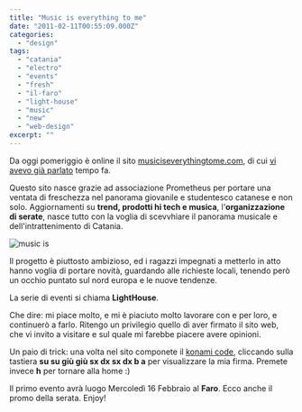 ```yaml
---
title: "Music is everything to me"
date: "2011-02-11T00:55:09.000Z"
categories:
  - "design"
tags:
  - "catania"
  - "electro"
  - "events"
  - "fresh"
  - "il-faro"
  - "light-house"
  - "music"
  - "new"
  - "web-design"
excerpt: ""
---
```


Da oggi pomeriggio è online il sito [musiciseverythingtome.com](http://musiciseverythingtome.com/), di cui [vi avevo già parlato](http://blog.enricodeleo.com/light-house-e-musiciseverythingtome-com-stanno-per-partire/) tempo fa.

Questo sito nasce grazie ad associazione Prometheus per portare una ventata di freschezza nel panorama giovanile e studentesco catanese e non solo. Aggiornamenti su **trend, prodotti hi tech e musica**, l'**organizzazione di serate**, nasce tutto con la voglia di scevvhiare il panorama musicale e dell'intrattenimento di Catania.

![](https://enricodeleo.s3.eu-south-1.amazonaws.com/uploads/2011/02/Schermata-2011-02-11-a-01.57.18-565x305.png "music is")

Il progetto è piuttosto ambizioso, ed i ragazzi impegnati a metterlo in atto hanno voglia di portare novità, guardando alle richieste locali, tenendo però un occhio puntato sul nord europa e le nuove tendenze.

La serie di eventi si chiama **LightHouse**.

Che dire: mi piace molto, e mi è piaciuto molto lavorare con e per loro, e continuerò a farlo. Ritengo un privilegio quello di aver firmato il sito web, che vi invito a visitare e sul quale mi farebbe piacere avere opinioni.

Un paio di trick: una volta nel sito componete il [konami code](http://it.wikipedia.org/wiki/Codice_Konami), cliccando sulla tastiera **su su giù giù sx dx sx dx b a** per visualizzare la mia firma. Premete invece **h** per tornare alla home :)

Il primo evento avrà luogo Mercoledì 16 Febbraio al **Faro**. Ecco anche il promo della serata. Enjoy!
